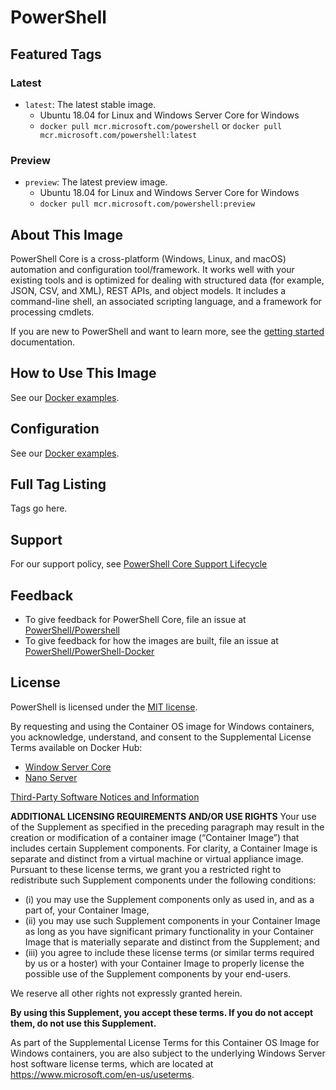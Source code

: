 # PowerShell

## Featured Tags

### Latest

- `latest`: The latest stable image.
  - Ubuntu 18.04 for Linux and Windows Server Core for Windows
  - `docker pull mcr.microsoft.com/powershell` or `docker pull mcr.microsoft.com/powershell:latest`

### Preview

- `preview`: The latest preview image.
  - Ubuntu 18.04 for Linux and Windows Server Core for Windows
  - `docker pull mcr.microsoft.com/powershell:preview`

## About This Image

PowerShell Core is a cross-platform (Windows, Linux, and macOS) automation and configuration tool/framework.
It works well with your existing tools and is optimized
for dealing with structured data (for example, JSON, CSV, and XML), REST APIs, and object models.
It includes a command-line shell, an associated scripting language, and a framework for processing cmdlets.

If you are new to PowerShell and want to learn more, see the [getting started][] documentation.

[getting started]: https://github.com/PowerShell/PowerShell/tree/master/docs/learning-powershell

## How to Use This Image

See our [Docker examples](https://github.com/PowerShell/PowerShell-Docker#examples).

## Configuration

See our [Docker examples](https://github.com/PowerShell/PowerShell-Docker#examples).

## Full Tag Listing

Tags go here.

## Support

For our support policy, see [PowerShell Core Support Lifecycle](https://docs.microsoft.com/en-us/powershell/scripting/powershell-core-support)

## Feedback

- To give feedback for PowerShell Core, file an issue at [PowerShell/Powershell](https://github.com/PowerShell/PowerShell/issues/new/choose)
- To give feedback for how the images are built, file an issue at [PowerShell/PowerShell-Docker](https://github.com/PowerShell/PowerShell-Docker/issues/new/choose)

## License

PowerShell is licensed under the [MIT license][].

[MIT license]: https://github.com/PowerShell/PowerShell/tree/master/LICENSE.txt

By requesting and using the Container OS image for Windows containers, you acknowledge, understand,
and consent to the Supplemental License Terms available on Docker Hub:

- [Window Server Core](https://store.docker.com/_/windowsservercore)
- [Nano Server](https://store.docker.com/_/nanoserver)

[Third-Party Software Notices and Information](https://github.com/PowerShell/PowerShell/blob/master/ThirdPartyNotices.txt)

**ADDITIONAL LICENSING REQUIREMENTS AND/OR USE RIGHTS**
Your use of the Supplement as specified in the preceding paragraph may result in the creation or
modification of a container image (“Container Image”) that includes certain Supplement components.
For clarity, a Container Image is separate and distinct from a virtual machine or virtual appliance image.
Pursuant to these license terms,
we grant you a restricted right to redistribute such Supplement components under the following conditions:

- (i) you may use the Supplement components only as used in, and as a part of, your Container Image,
- (ii) you may use such Supplement components in your Container Image as long as you have significant
  primary functionality in your Container Image that is materially separate and
  distinct from the Supplement; and
- (iii) you agree to include these license terms (or similar terms required by us or a hoster) with your
  Container Image to properly license the possible use of the Supplement components by your end-users.

We reserve all other rights not expressly granted herein.

**By using this Supplement, you accept these terms. If you do not accept them, do not use this Supplement.**

As part of the Supplemental License Terms for this Container OS Image for Windows containers,
you are also subject to the underlying Windows Server host software license terms,
which are located at https://www.microsoft.com/en-us/useterms.
